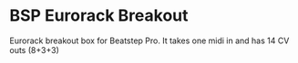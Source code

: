 BSP Eurorack Breakout
=====================

Eurorack breakout box for Beatstep Pro. It takes one midi in and has 14 CV outs (8+3+3)